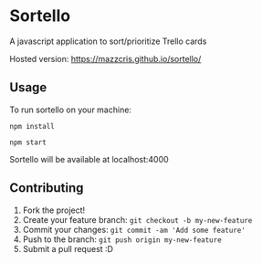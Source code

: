 # Sortello

A javascript application to sort/prioritize Trello cards

Hosted version: https://mazzcris.github.io/sortello/

## Usage

To run sortello on your machine:

`npm install`

`npm start`

Sortello will be available at localhost:4000

## Contributing

1. Fork the project!
2. Create your feature branch: `git checkout -b my-new-feature`
3. Commit your changes: `git commit -am 'Add some feature'`
4. Push to the branch: `git push origin my-new-feature`
5. Submit a pull request :D

<!--
## History

TODO: Write history

## Credits

TODO: Write credits

## License

TODO: Write license
-->
